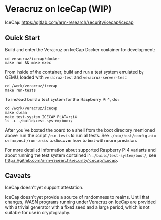 # Veracruz on IceCap (WIP)

IceCap: https://gitlab.com/arm-research/security/icecap/icecap

## Quick Start

Build and enter the Veracruz on IceCap Docker container for development:

```
cd veracruz/icecap/docker
make run && make exec
```

From inside of the container, build and run a test system emulated by QEMU,
loaded with `veracruz-test` and `veracruz-server-test`:

```
cd /work/veracruz/icecap
make run-tests
```

To instead build a test system for the Raspberry Pi 4, do:

```
cd /work/veracruz/icecap
make clean
make test-system ICECAP_PLAT=rpi4
ls -L ./build/test-system/boot/
```

After you've booted the board to a shell from the boot directory mentioned above, run the script `/run-tests` to run all tests. See `./nix/host/config.nix` or inspect `/run-tests` to discover how to test with more precision.

For more detailed information about supported Raspberry Pi 4 variants and about running the test system contained in `./build/test-system/boot/`, see https://gitlab.com/arm-research/security/icecap/icecap.

## Caveats

IceCap doesn't yet support attestation.

IceCap doesn't yet provide a source of randomness to realms. Until that changes, WASM programs running under Veracruz on IceCap are provided with a trivial generator with a fixed seed and a large period, which is not suitable for use in cryptography.
